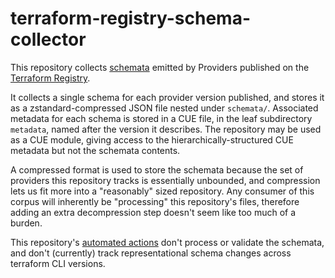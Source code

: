 # terraform-registry-schema-collector

This repository collects [schemata](https://developer.hashicorp.com/terraform/cli/commands/providers/schema#format-summary) emitted by Providers published on the [Terraform Registry](https://registry.terraform.io).

It collects a single schema for each provider version published, and stores it as a zstandard-compressed JSON file nested under `schemata/`. Associated metadata for each schema is stored in a CUE file, in the leaf subdirectory `metadata`, named after the version it describes. The repository may be used as a CUE module, giving access to the hierarchically-structured CUE metadata but not the schemata contents.

A compressed format is used to store the schemata because the set of providers this repository tracks is essentially unbounded, and compression lets us fit more into a "reasonably" sized repository. Any consumer of this corpus will inherently be "processing" this repository's files, therefore adding an extra decompression step doesn't seem like too much of a burden.

This repository's [automated actions](https://github.com/cueniform/terraform-registry-schema-collector/actions) don't process or validate the schemata, and don't (currently) track representational schema changes across terraform CLI versions.
